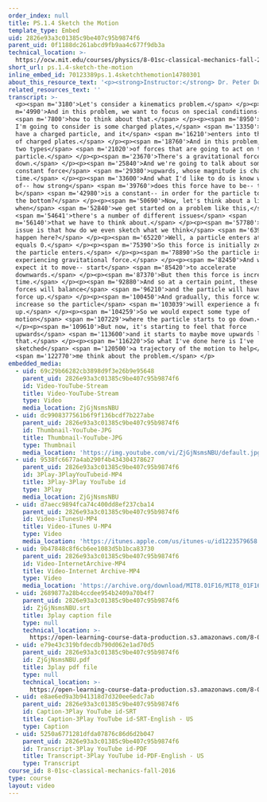 ```yaml
---
order_index: null
title: PS.1.4 Sketch the Motion
template_type: Embed
uid: 2826e93a3c01385c9be407c95b9874f6
parent_uid: 0f1188dc261abcd9fb9aa4c677f9db3a
technical_location: >-
  https://ocw.mit.edu/courses/physics/8-01sc-classical-mechanics-fall-2016/week-1-kinematics/ps.1.4-sketch-the-motion/ps.1.4-sketch-the-motion
short_url: ps.1.4-sketch-the-motion
inline_embed_id: 70123389ps.1.4sketchthemotion14780301
about_this_resource_text: '<p><strong>Instructor:</strong> Dr. Peter Dourmashkin</p>'
related_resources_text: ''
transcript: >-
  <p><span m='3180'>Let's consider a kinematics problem.</span> </p><p><span
  m='4990'>And in this problem, we want to focus on special conditions--</span>
  <span m='7800'>how to think about that.</span> </p><p><span m='8950'>So what
  I'm going to consider is some charged plates,</span> <span m='13350'>and I
  have a charged particle, and it</span> <span m='16210'>enters into this region
  of charged plates.</span> </p><p><span m='18760'>And in this problem, there's
  two types</span> <span m='21020'>of forces that are going to act on this
  particle.</span> </p><p><span m='23670'>There's a gravitational force
  down.</span> </p><p><span m='25840'>And we're going to talk about some
  constant force</span> <span m='29380'>upwards, whose magnitude is changing in
  time.</span> </p><p><span m='33600'>And what I'd like to do is know what type
  of-- how strong</span> <span m='39760'>does this force have to be-- this
  b</span> <span m='42980'>is a constant-- in order for the particle to not hit
  the bottom?</span> </p><p><span m='50690'>Now, let's think about a little--
  when</span> <span m='52840'>we get started on a problem like this,</span>
  <span m='54641'>there's a number of different issues</span> <span
  m='56140'>that we have to think about.</span> </p><p><span m='57780'>The first
  issue is that how do we even sketch what we think</span> <span m='63980'>will
  happen here?</span> </p><p><span m='65220'>Well, a particle enters at time t
  equals 0.</span> </p><p><span m='75390'>So this force is initially zero when
  the particle enters.</span> </p><p><span m='78890'>So the particle is
  experiencing gravitational force.</span> </p><p><span m='82450'>And we should
  expect it to move-- start</span> <span m='85420'>to accelerate
  downwards.</span> </p><p><span m='87370'>But then this force is increasing in
  time.</span> </p><p><span m='92880'>And so at a certain point, these two
  forces will balance</span> <span m='96210'>and the particle will have no net
  force up.</span> </p><p><span m='100450'>And gradually, this force will
  increase so the particle</span> <span m='103039'>will experience a force
  up.</span> </p><p><span m='104259'>So we would expect some type of
  motion</span> <span m='107229'>where the particle starts to go down.</span>
  </p><p><span m='109610'>But now, it's starting to feel that force
  upwards</span> <span m='113600'>and it starts to maybe move upwards like
  that.</span> </p><p><span m='116220'>So what I've done here is I've
  sketched</span> <span m='120500'>a trajectory of the motion to help</span>
  <span m='122770'>me think about the problem.</span> </p>
embedded_media:
  - uid: 69c29b66282cb3898d9f3e26b9e95648
    parent_uid: 2826e93a3c01385c9be407c95b9874f6
    id: Video-YouTube-Stream
    title: Video-YouTube-Stream
    type: Video
    media_location: ZjGjNsmsNBU
  - uid: dc9908377561b6f9f136bcdf7b227abe
    parent_uid: 2826e93a3c01385c9be407c95b9874f6
    id: Thumbnail-YouTube-JPG
    title: Thumbnail-YouTube-JPG
    type: Thumbnail
    media_location: 'https://img.youtube.com/vi/ZjGjNsmsNBU/default.jpg'
  - uid: 9538fc6677a4ab290f4b434304378627
    parent_uid: 2826e93a3c01385c9be407c95b9874f6
    id: 3Play-3PlayYouTubeid-MP4
    title: 3Play-3Play YouTube id
    type: 3Play
    media_location: ZjGjNsmsNBU
  - uid: d7aecc9894fca74c400dd8ef237cba14
    parent_uid: 2826e93a3c01385c9be407c95b9874f6
    id: Video-iTunesU-MP4
    title: Video-iTunes U-MP4
    type: Video
    media_location: 'https://itunes.apple.com/us/itunes-u/id1223579658'
  - uid: 9b47848c8f6cb6ee1083d5b1bca83730
    parent_uid: 2826e93a3c01385c9be407c95b9874f6
    id: Video-InternetArchive-MP4
    title: Video-Internet Archive-MP4
    type: Video
    media_location: 'https://archive.org/download/MIT8.01F16/MIT8_01F16_W01PS04_360p.mp4'
  - uid: 2689877a28b4ccdee954b2409a70b4f7
    parent_uid: 2826e93a3c01385c9be407c95b9874f6
    id: ZjGjNsmsNBU.srt
    title: 3play caption file
    type: null
    technical_location: >-
      https://open-learning-course-data-production.s3.amazonaws.com/8-01sc-classical-mechanics-fall-2016/2689877a28b4ccdee954b2409a70b4f7_ZjGjNsmsNBU.srt
  - uid: e79e43c319bfdecdb790d062e1ad70d5
    parent_uid: 2826e93a3c01385c9be407c95b9874f6
    id: ZjGjNsmsNBU.pdf
    title: 3play pdf file
    type: null
    technical_location: >-
      https://open-learning-course-data-production.s3.amazonaws.com/8-01sc-classical-mechanics-fall-2016/e79e43c319bfdecdb790d062e1ad70d5_ZjGjNsmsNBU.pdf
  - uid: e8ae6ed9a3b941318d7d320ee6edc7ab
    parent_uid: 2826e93a3c01385c9be407c95b9874f6
    id: Caption-3Play YouTube id-SRT
    title: Caption-3Play YouTube id-SRT-English - US
    type: Caption
  - uid: 5250a6771281dfda07876c86d6d2b047
    parent_uid: 2826e93a3c01385c9be407c95b9874f6
    id: Transcript-3Play YouTube id-PDF
    title: Transcript-3Play YouTube id-PDF-English - US
    type: Transcript
course_id: 8-01sc-classical-mechanics-fall-2016
type: course
layout: video
---
```

